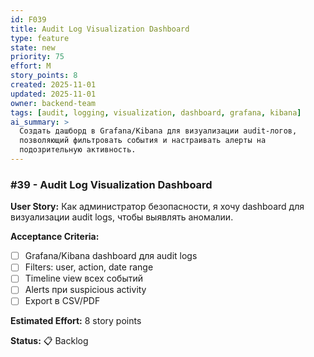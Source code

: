 ```yaml
---
id: F039
title: Audit Log Visualization Dashboard
type: feature
state: new
priority: 75
effort: M
story_points: 8
created: 2025-11-01
updated: 2025-11-01
owner: backend-team
tags: [audit, logging, visualization, dashboard, grafana, kibana]
ai_summary: >
  Создать дашборд в Grafana/Kibana для визуализации audit-логов,
  позволяющий фильтровать события и настраивать алерты на
  подозрительную активность.
---
```


### #39 - Audit Log Visualization Dashboard

**User Story:**
Как администратор безопасности, я хочу dashboard для визуализации audit logs, чтобы выявлять аномалии.

**Acceptance Criteria:**
- [ ] Grafana/Kibana dashboard для audit logs
- [ ] Filters: user, action, date range
- [ ] Timeline view всех событий
- [ ] Alerts при suspicious activity
- [ ] Export в CSV/PDF

**Estimated Effort:** 8 story points

**Status:** 📋 Backlog